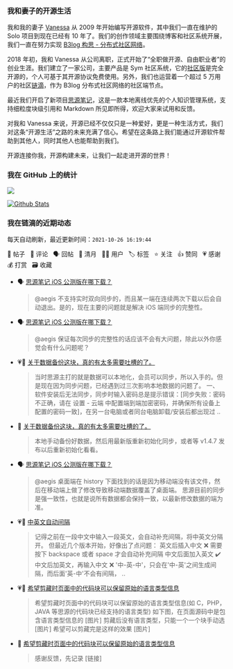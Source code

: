 ### 我和妻子的开源生活

我和我的妻子 [Vanessa](https://github.com/Vanessa219) 从 2009 年开始编写开源软件，其中我们一直在维护的 Solo 项目到现在已经有 10 年了。我们的创作领域主要围绕博客和社区系统开展，我们一直在努力实现 [B3log 构思 - 分布式社区网络](https://ld246.com/article/1546941897596)。

2018 年初，我和 Vanessa 从公司离职，正式开始了“全职做开源、自由职业者”的创业生涯。我们建立了一家公司，主要产品是 Sym 社区系统，它的[社区版](https://github.com/88250/symphony)是完全开源的，个人可基于其开源协议免费使用。另外，我们也运营着一个超过 5 万用户的社区[链滴](https://ld246.com)，作为 B3log 分布式社区网络的社区端节点。

最近我们开启了新项目[思源笔记](https://github.com/siyuan-note/siyuan)，这是一款本地离线优先的个人知识管理系统，支持细粒度块级引用和 Markdown 所见即所得，欢迎大家来试用和反馈。

对我和 Vanessa 来说，开源已经不仅仅只是一种爱好，更是一种生活方式，我们对这条“开源生活”之路的未来充满了信心。希望在这条路上我们能通过开源软件帮助到其他人，同时其他人也能帮助到我们。

开源连接你我，开源构建未来，让我们一起走进开源的世界！

### 我在 GitHub 上的统计

<a title="Hits" target="_blank" href="https://github.com/88250/88250"><img src="https://hits.b3log.org/88250/88250.svg"></a>

[![Github Stats](https://github-readme-stats.vercel.app/api?username=88250&theme=tokyonight&show_icons=true)](https://github.com/88250)

<!--events start -->

### 我在链滴的近期动态

每天自动刷新，最近更新时间：`2021-10-26 16:19:44`

📝 帖子 &nbsp; 💬 评论 &nbsp; 🗣 回帖 &nbsp; 🌙 清月 &nbsp; 👨‍💻 用户 &nbsp; 🏷️ 标签 &nbsp; ⭐️ 关注 &nbsp; 👍 赞同 &nbsp; 💗 感谢 &nbsp; 💰 打赏 &nbsp; 🗃 收藏

* 🗣 [思源笔记 iOS 公测版在哪下载？](https://ld246.com/article/1635131042540/comment/1635209628851#comments)

  > @aegis 不支持实时双向同步的，而且某一端在连续两次下载以后会自动退出。是的，现在主要的问题就是解决 iOS 端同步的完整性。
* 🗣 [思源笔记 iOS 公测版在哪下载？](https://ld246.com/article/1635131042540/comment/1635209628851#comments)

  > @aegis 保证每次同步的完整性的话应该不会有大问题，除此以外你感觉会有什么问题呢？
* 💗📝 [关于数据备份这块，真的有太多需要吐槽的了。](https://ld246.com/article/1635232378690)

  > 当时思源主打的就是数据可以本地化，会员可以同步，所以入手的。但是现在因为同步问题，已经遇到过三次影响本地数据的问题了。 一、 软件安装后无法同步，同步时输入密码总是提示错误：[同步失败：密码不正确，请在 设置 - 云端 中配置端到端加密密码，并确保所有设备上配置的密码一致]，在另一台电脑或者同台电脑卸载/安装后都出现过 ..
* 💬 [关于数据备份这块，真的有太多需要吐槽的了。](https://ld246.com/article/1635232378690/comment/1635234960615#comments)

  > 本地手动备份好数据，然后用最新版重新初始化同步，或者等 v1.4.7 发布以后重新初始化看看。
* 🗣 [思源笔记 iOS 公测版在哪下载？](https://ld246.com/article/1635131042540/comment/1635209628851#comments)

  > @aegis 桌面端在 history 下面找到的话是因为移动端没有该文件，然后在移动端上做了修改导致移动端数据覆盖了桌面端。 思源目前的同步是强一致性，也就是说所有数据都会保持一致，以最新修改数据的端为准。
* 💗📝 [中英文自动间隔](https://ld246.com/article/1635231198586)

  > 记得之前在一段中文中输入一段英文，会自动补充间隔，将中英文分隔开。 但最近几个版本开始，好像出了点问题： 英文后插入中文 ❌ 需要按下 backspace 或者 space 才会自动补充间隔 中文后面加入英文 ✔️ 中文后加英文，再输入中文 ❌ '中-英-中'，只会在'中-英'之间生成间隔，而后面'英-中'不会有间隔， ..
* 💗📝 [希望剪藏时页面中的代码块可以保留原始的语言类型信息](https://ld246.com/article/1635220636064)

  > 希望剪藏时页面中的代码块可以保留原始的语言类型信息(如 C，PHP，JAVA 等思源的代码块已经支持的语言类型) 如下图，在页面源码中是包含语言类型信息的 [图片] 剪藏后没有语言类型，只能一个一个块手动选 [图片] 希望可以剪藏完是这样的效果 [图片]
* 💬 [希望剪藏时页面中的代码块可以保留原始的语言类型信息](https://ld246.com/article/1635220636064/comment/1635233384724#comments)

  > 感谢反馈，先记录 [链接]


<!--events end -->
